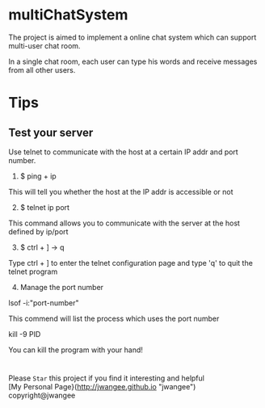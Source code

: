 # multiChatSystem

The project is aimed to implement a online chat system which can support multi-user chat room.

In a single chat room, each user can type his words and receive messages from all other users.

# Tips
## Test your server

Use telnet to communicate with the host at a certain IP addr and port number.

1. $ ping + ip

This will tell you whether the host at the IP addr is accessible or not

2. $ telnet ip port

This command allows you to communicate with the server at the host defined by ip/port

3. $ ctrl + ] -> q

Type ctrl + ] to enter the telnet configuration page and type 'q' to quit the telnet program

4. Manage the port number

lsof -i:"port-number"

This commend will list the process which uses the port number

kill -9 PID

You can kill the program with your hand!

#
Please `Star` this project if you find it interesting and helpful<br>
[My Personal Page}(http://jwangee.github.io "jwangee")
copyright@jwangee<br>